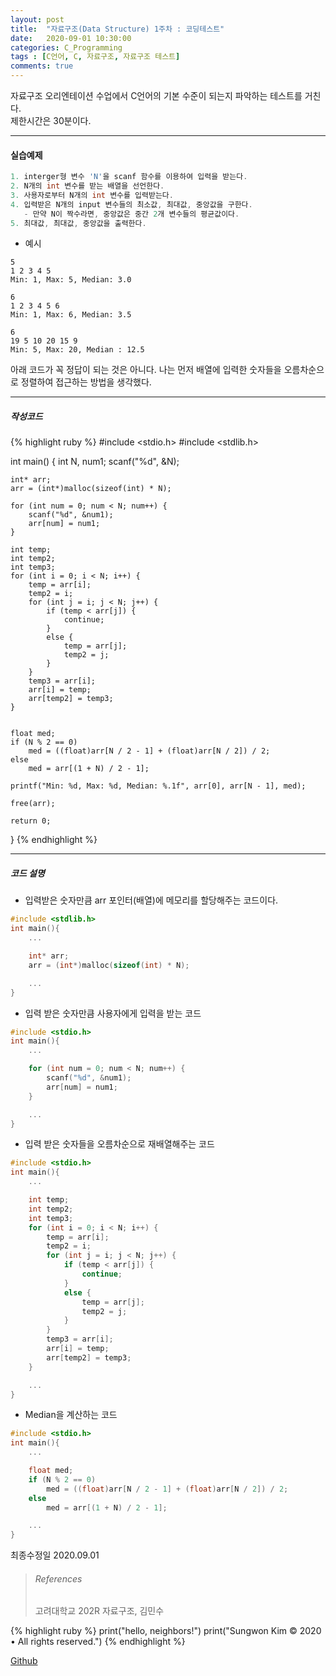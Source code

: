 ```yaml
---
layout: post
title:  "자료구조(Data Structure) 1주차 : 코딩테스트"
date:   2020-09-01 10:30:00
categories: C_Programming
tags : [C언어, C, 자료구조, 자료구조 테스트]
comments: true
---
```

자료구조 오리엔테이션 수업에서 C언어의 기본 수준이 되는지 파악하는 테스트를 거친다.  
제한시간은 30분이다.

---

#### 실습예제

```C
1. interger형 변수 'N'을 scanf 함수를 이용하여 입력을 받는다.
2. N개의 int 변수를 받는 배열을 선언한다.
3. 사용자로부터 N개의 int 변수를 입력받는다.
4. 입력받은 N개의 input 변수들의 최소값, 최대값, 중앙값을 구한다.
   - 만약 N이 짝수라면, 중앙값은 중간 2개 변수들의 평균값이다.
5. 최대값, 최대값, 중앙값을 출력한다.
```

* 예시  

```
5
1 2 3 4 5
Min: 1, Max: 5, Median: 3.0
```

```
6
1 2 3 4 5 6
Min: 1, Max: 6, Median: 3.5
```

```
6
19 5 10 20 15 9
Min: 5, Max: 20, Median : 12.5
```

아래 코드가 꼭 정답이 되는 것은 아니다. 나는 먼저 배열에 입력한 숫자들을 오름차순으로 정렬하여 접근하는 방법을 생각했다.

---

##### 작성코드 

{% highlight ruby %}
#include <stdio.h>
#include <stdlib.h>

int main() {
	int N, num1;
	scanf("%d", &N);
	
	int* arr;
	arr = (int*)malloc(sizeof(int) * N);
	
	for (int num = 0; num < N; num++) {
		scanf("%d", &num1);
		arr[num] = num1;
	}

	int temp;
	int temp2;
	int temp3;
	for (int i = 0; i < N; i++) {
		temp = arr[i];
		temp2 = i;
		for (int j = i; j < N; j++) {
			if (temp < arr[j]) {
				continue;
			}
			else {
				temp = arr[j];
				temp2 = j;
			}
		}
		temp3 = arr[i];
		arr[i] = temp;
		arr[temp2] = temp3;
	}


	float med;
	if (N % 2 == 0)
		med = ((float)arr[N / 2 - 1] + (float)arr[N / 2]) / 2;
	else
		med = arr[(1 + N) / 2 - 1];

	printf("Min: %d, Max: %d, Median: %.1f", arr[0], arr[N - 1], med);
	
	free(arr);

	return 0;
}
{% endhighlight %}

---

##### 코드 설명

* 입력받은 숫자만큼 arr 포인터(배열)에 메모리를 할당해주는 코드이다.  
```C
#include <stdlib.h>
int main(){
	...

	int* arr;
	arr = (int*)malloc(sizeof(int) * N);

	...
}
```

* 입력 받은 숫자만큼 사용자에게 입력을 받는 코드

```C
#include <stdio.h>
int main(){
	...

	for (int num = 0; num < N; num++) {
		scanf("%d", &num1);
		arr[num] = num1;
	}

	...
}
```

* 입력 받은 숫자들을 오름차순으로 재배열해주는 코드

```C
#include <stdio.h>
int main(){
	...

	int temp;
	int temp2;
	int temp3;
	for (int i = 0; i < N; i++) {
		temp = arr[i];
		temp2 = i;
		for (int j = i; j < N; j++) {
			if (temp < arr[j]) {
				continue;
			}
			else {
				temp = arr[j];
				temp2 = j;
			}
		}
		temp3 = arr[i];
		arr[i] = temp;
		arr[temp2] = temp3;
	}

	...
}
```

* Median을 계산하는 코드

```C
#include <stdio.h>
int main(){
	...

	float med;
	if (N % 2 == 0)
		med = ((float)arr[N / 2 - 1] + (float)arr[N / 2]) / 2;
	else
		med = arr[(1 + N) / 2 - 1];

	...
}
```

최종수정일 2020.09.01



> ###### References
> 고려대학교 202R 자료구조, 김민수

{% highlight ruby %}
print("hello, neighbors!")
print("Sungwon Kim © 2020 • All rights reserved.")
{% endhighlight %}

[Github][githuburl]

[githuburl]: https://github.com/kpiswon

